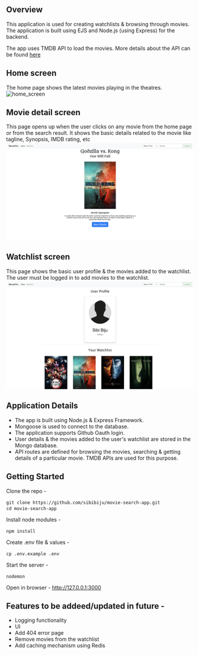 ## Overview
This application is used for creating watchlists & browsing through movies. The application is built using EJS and Node.js (using Express) for the backend.

The app uses TMDB API to load the movies. More details about the API can be found [here](https://developers.themoviedb.org/3/getting-started/introduction)

## Home screen
The home page shows the latest movies playing in the theatres.
![home_screen](public/images/home.png?raw=true)

## Movie detail screen
This page opens up when the user clicks on any movie from the home page or from the search result. It shows the basic details related to the movie like tagline, Synopsis, IMDB rating, etc
![movie_detail_screen](public/images/movie-info.png?raw=true)

## Watchlist screen
This page shows the basic user profile & the movies added to the watchlist. The user must be logged in to add movies to the watchlist.
![movie_detail_screen](public/images/profile.png?raw=true)


## Application Details
- The app is built using Node.js & Express Framework.
- Mongoose is used to connect to the database.
- The application supports Github Oauth login.
- User details & the movies added to the user's watchlist are stored in the Mongo database.
- API routes are defined for browsing the movies, searching & getting details of a particular movie. TMDB APIs are used for this purpose.

## Getting Started

Clone the repo -
```
git clone https://github.com/sibibiju/movie-search-app.git
cd movie-search-app
```

Install node modules - 
```
npm install
```

Create .env file & values - 
```
cp .env.example .env
```

Start the server - 
```
nodemon
```

Open in browser - 
http://127.0.0.1:3000

## Features to be addeed/updated in future - 
- Logging functionality
- UI
- Add 404 error page
- Remove movies from the watchlist
- Add caching mechanism using Redis

